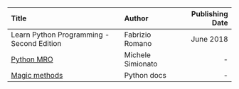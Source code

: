 |Title|Author|Publishing Date|
|:---|:---|---:|
|Learn Python Programming - Second Edition| Fabrizio Romano|June 2018
|[Python MRO](https://www.python.org/download/releases/2.3/mro/)|Michele Simionato|-|
|[Magic methods](https://docs.python.org/3/reference/datamodel.html#basic-customization)|Python docs|-|